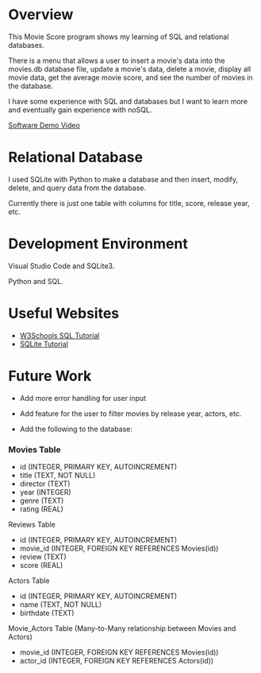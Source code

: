 # Overview

This Movie Score program shows my learning of SQL and relational databases.

There is a menu that allows a user to insert a movie's data into the movies.db database file, update a movie's data, delete a movie, display all movie data, get the average movie score, and see the number of movies in the database.

I have some experience with SQL and databases but I want to learn more and eventually gain experience with noSQL. 


[Software Demo Video](https://youtu.be/V42Ng0-n0io)

# Relational Database

I used SQLite with Python to make a database and then insert, modify, delete, and query data from the database.

Currently there is just one table with columns for title, score, release year, etc.

# Development Environment

Visual Studio Code and SQLite3.

Python and SQL.

# Useful Websites

- [W3Schools SQL Tutorial](https://www.w3schools.com/sql/)
- [SQLite Tutorial](https://www.sqlitetutorial.net/sqlite-aggregate-functions/)

# Future Work

- Add more error handling for user input

- Add feature for the user to filter movies by release year, actors, etc.

- Add the following to the database:
### Movies Table
- id (INTEGER, PRIMARY KEY, AUTOINCREMENT)
- title (TEXT, NOT NULL)
- director (TEXT)
- year (INTEGER)
- genre (TEXT)
- rating (REAL)

Reviews Table
- id (INTEGER, PRIMARY KEY, AUTOINCREMENT)
- movie_id (INTEGER, FOREIGN KEY REFERENCES Movies(id))
- review (TEXT)
- score (REAL)

Actors Table
- id (INTEGER, PRIMARY KEY, AUTOINCREMENT)
- name (TEXT, NOT NULL)
- birthdate (TEXT)

Movie_Actors Table (Many-to-Many relationship between Movies and Actors)
- movie_id (INTEGER, FOREIGN KEY REFERENCES Movies(id))
- actor_id (INTEGER, FOREIGN KEY REFERENCES Actors(id))
